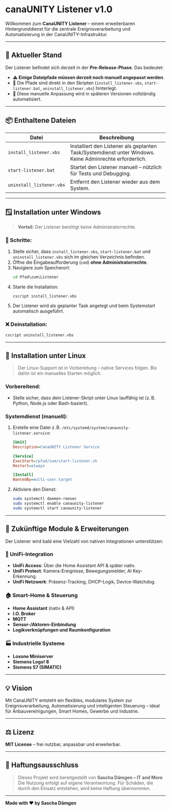 # canaUNITY Listener v1.0

Willkommen zum **CanaUNITY Listener** – einem erweiterbaren Hintergrunddienst für die zentrale Ereignisverarbeitung und Automatisierung in der CanaUNITY-Infrastruktur.

---

## 🔧 Aktueller Stand

Der Listener befindet sich derzeit in der **Pre-Release-Phase**. Das bedeutet:

- ⚠️ **Einige Dateipfade müssen derzeit noch manuell angepasst werden**.
- 📁 Die Pfade sind direkt in den Skripten (`install_listener.vbs`, `start-listener.bat`, `uninstall_listener.vbs`) hinterlegt.
- 🔧 Diese manuelle Anpassung wird in späteren Versionen vollständig automatisiert.

---

## 📦 Enthaltene Dateien

| Datei                   | Beschreibung |
|------------------------|--------------|
| `install_listener.vbs` | Installiert den Listener als geplanten Task/Systemdienst unter Windows. Keine Adminrechte erforderlich. |
| `start-listener.bat`   | Startet den Listener manuell – nützlich für Tests und Debugging. |
| `uninstall_listener.vbs` | Entfernt den Listener wieder aus dem System. |

---

## 🪟 Installation unter Windows

> **Vorteil:** Der Listener benötigt keine Administratorrechte.

### 🧭 Schritte:

1. Stelle sicher, dass `install_listener.vbs`, `start-listener.bat` und `uninstall_listener.vbs` sich im gleichen Verzeichnis befinden.
2. Öffne die Eingabeaufforderung (`cmd`) **ohne Administratorrechte**.
3. Navigiere zum Speicherort:
   ```cmd
   cd Pfad\zum\Listener
   ```
4. Starte die Installation:
   ```cmd
   cscript install_listener.vbs
   ```
5. Der Listener wird als geplanter Task angelegt und beim Systemstart automatisch ausgeführt.

### ❌ Deinstallation:
```cmd
cscript uninstall_listener.vbs
```

---

## 🐧 Installation unter Linux

> Der Linux-Support ist in Vorbereitung – native Services folgen. Bis dahin ist ein manuelles Starten möglich.

### Vorbereitend:
- Stelle sicher, dass dein Listener-Skript unter Linux lauffähig ist (z. B. Python, Node.js oder Bash-basiert).

### Systemdienst (manuell):
1. Erstelle eine Datei z. B. `/etc/systemd/system/canaunity-listener.service`:
   ```ini
   [Unit]
   Description=CanaUNITY Listener Service

   [Service]
   ExecStart=/pfad/zum/start-listener.sh
   Restart=always

   [Install]
   WantedBy=multi-user.target
   ```

2. Aktiviere den Dienst:
   ```bash
   sudo systemctl daemon-reexec
   sudo systemctl enable canaunity-listener
   sudo systemctl start canaunity-listener
   ```

---

## 🧩 Zukünftige Module & Erweiterungen

Der Listener wird bald eine Vielzahl von nativen Integrationen unterstützen:

### 🔐 UniFi-Integration
- **UniFi Access**: Über die Home Assistant API & später nativ.
- **UniFi Protect**: Kamera-Ereignisse, Bewegungsmelder, AI Key-Erkennung.
- **UniFi Netzwerk**: Präsenz-Tracking, DHCP-Logik, Device-Watchdog.

### 🏠 Smart-Home & Steuerung
- **Home Assistant** (nativ & API)
- **I.O. Broker**
- **MQTT**
- **Sensor-/Aktoren-Einbindung**
- **Logikverknüpfungen und Raumkonfiguration**

### 🏭 Industrielle Systeme
- **Loxone Miniserver**
- **Siemens Logo! 8**
- **Siemens S7 (SIMATIC)**

---

## 💡 Vision

Mit CanaUNITY entsteht ein flexibles, modulares System zur Ereignisverarbeitung, Automatisierung und intelligenten Steuerung – ideal für Anbauvereinigungen, Smart Homes, Gewerbe und Industrie.

---

## ⚖️ Lizenz

**MIT License** – frei nutzbar, anpassbar und erweiterbar.

---

## 📜 Haftungsausschluss

> Dieses Projekt wird bereitgestellt von **Sascha Dämgen – IT and More**  
> Die Nutzung erfolgt auf eigene Verantwortung. Für Schäden, die durch den Einsatz entstehen, wird keine Haftung übernommen.

---

**Made with ❤️ by Sascha Dämgen**
